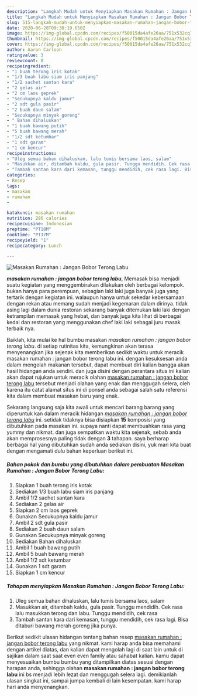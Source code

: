 ```yaml
---
description: "Langkah Mudah untuk Menyiapkan Masakan Rumahan : Jangan Bobor Terong Labu, Menggugah Selera"
title: "Langkah Mudah untuk Menyiapkan Masakan Rumahan : Jangan Bobor Terong Labu, Menggugah Selera"
slug: 515-langkah-mudah-untuk-menyiapkan-masakan-rumahan-jangan-bobor-terong-labu-menggugah-selera
date: 2020-06-28T09:38:19.650Z
image: https://img-global.cpcdn.com/recipes/f50015da4afe26aa/751x532cq70/masakan-rumahan-jangan-bobor-terong-labu-foto-resep-utama.jpg
thumbnail: https://img-global.cpcdn.com/recipes/f50015da4afe26aa/751x532cq70/masakan-rumahan-jangan-bobor-terong-labu-foto-resep-utama.jpg
cover: https://img-global.cpcdn.com/recipes/f50015da4afe26aa/751x532cq70/masakan-rumahan-jangan-bobor-terong-labu-foto-resep-utama.jpg
author: Aaron Carlson
ratingvalue: 3
reviewcount: 8
recipeingredient:
- "1 buah terong iris kotak"
- "1/3 buah labu siam iris panjang"
- "1/2 sachet santan kara"
- "2 gelas air"
- "2 cm laos geprek"
- "Secukupnya kaldu jamur"
- "2 sdt gula pasir"
- "2 buah daun salam"
- "Secukupnya minyak goreng"
- " Bahan dihaluskan"
- "1 buah bawang putih"
- "5 buah bawang merah"
- "1/2 sdt ketumbar"
- "1 sdt garam"
- "1 cm kencur"
recipeinstructions:
- "Uleg semua bahan dihaluskan, lalu tumis bersama laos, salam"
- "Masukkan air, ditambah kaldu, gula pasir. Tunggu mendidih. Cek rasa lalu masukkan terong dan labu. Tunggu mendidih, cek rasa"
- "Tambah santan kara dari kemasan, tunggu mendidih, cek rasa lagi. Bisa ditaburi bawang merah goreng jika punya."
categories:
- Resep
tags:
- masakan
- rumahan
- 

katakunci: masakan rumahan  
nutrition: 286 calories
recipecuisine: Indonesian
preptime: "PT18M"
cooktime: "PT37M"
recipeyield: "1"
recipecategory: Lunch

---
```



![Masakan Rumahan : Jangan Bobor Terong Labu](https://img-global.cpcdn.com/recipes/f50015da4afe26aa/751x532cq70/masakan-rumahan-jangan-bobor-terong-labu-foto-resep-utama.jpg)

<b><i>masakan rumahan : jangan bobor terong labu</i></b>, Memasak bisa menjadi suatu kegiatan yang menggembirakan dilakukan oleh berbagai kelompok. bukan hanya para perempuan, sebagian laki laki juga banyak juga yang tertarik dengan kegiatan ini. walaupun hanya untuk sekedar kebersamaan dengan rekan atau memang sudah menjadi kegemaran dalam dirinya. tidak asing lagi dalam dunia restoran sekarang banyak ditemukan laki laki dengan ketrampilan memasak yang hebat, dan banyak juga kita lihat di berbagai kedai dan restoran yang menggunakan chef laki laki sebagai juru masak terbaik nya.

Baiklah, kita mulai ke hal bumbu masakan <i>masakan rumahan : jangan bobor terong labu</i>. di setiap rutinitas kita, kemungkinan akan terasa menyenangkan jika sejenak kita memberikan sedikit waktu untuk meracik masakan rumahan : jangan bobor terong labu ini. dengan kesuksesan anda dalam mengolah makanan tersebut, dapat membuat diri kalian bangga akan hasil hidangan anda sendiri. dan juga disini dengan perantara situs ini kalian akan dapat rujukan untuk meracik olahan <u>masakan rumahan : jangan bobor terong labu</u> tersebut menjadi olahan yang enak dan menggugah selera, oleh karena itu catat alamat situs ini di ponsel anda sebagai salah satu referensi kita dalam membuat masakan baru yang enak.




Sekarang langsung saja kita awali untuk mencari barang barang yang diperuntuk kan dalam meracik hidangan <u><i>masakan rumahan : jangan bobor terong labu</i></u> ini. setidak tidaknya bisa disiapkan <b>15</b> komposisi yang dibutuhkan pada masakan ini. supaya nanti dapat membuahkan rasa yang yummy dan nikmat. dan juga sempatkan waktu kita sejenak, sebab anda akan memprosesnya paling tidak dengan <b>3</b> tahapan. saya berharap berbagai hal yang dibutuhkan sudah anda sediakan disini, yuk mari kita buat dengan mengamati dulu bahan keperluan berikut ini.

<!--inarticleads1-->

##### Bahan pokok dan bumbu yang dibutuhkan dalam pembuatan Masakan Rumahan : Jangan Bobor Terong Labu:

1. Siapkan 1 buah terong iris kotak
1. Sediakan 1/3 buah labu siam iris panjang
1. Ambil 1/2 sachet santan kara
1. Sediakan 2 gelas air
1. Siapkan 2 cm laos geprek
1. Gunakan Secukupnya kaldu jamur
1. Ambil 2 sdt gula pasir
1. Sediakan 2 buah daun salam
1. Gunakan Secukupnya minyak goreng
1. Sediakan  Bahan dihaluskan
1. Ambil 1 buah bawang putih
1. Ambil 5 buah bawang merah
1. Ambil 1/2 sdt ketumbar
1. Gunakan 1 sdt garam
1. Siapkan 1 cm kencur




<!--inarticleads2-->

##### Tahapan menyiapkan Masakan Rumahan : Jangan Bobor Terong Labu:

1. Uleg semua bahan dihaluskan, lalu tumis bersama laos, salam
1. Masukkan air, ditambah kaldu, gula pasir. Tunggu mendidih. Cek rasa lalu masukkan terong dan labu. Tunggu mendidih, cek rasa
1. Tambah santan kara dari kemasan, tunggu mendidih, cek rasa lagi. Bisa ditaburi bawang merah goreng jika punya.




Berikut sedikit ulasan hidangan tentang bahan resep <u>masakan rumahan : jangan bobor terong labu</u> yang nikmat. kami harap anda bisa memahami dengan artikel diatas, dan kalian dapat mengolah lagi di saat lain untuk di sajikan dalam saat saat even even family atau sahabat kalian. kamu dapat menyesuaikan bumbu bumbu yang ditampilkan diatas sesuai dengan harapan anda, sehingga olahan <b>masakan rumahan : jangan bobor terong labu</b> ini bs menjadi lebih lezat dan menggugah selera lagi. demikianlah ulasan singkat ini, sampai jumpa kembali di lain kesempatan. kami harap hari anda menyenangkan.
